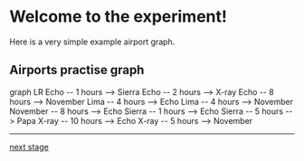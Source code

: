 # Welcome to the experiment!

Here is a very simple example airport graph.

## Airports practise graph

<div class="mermaid-access">
graph LR
  Echo -- 1 hours --> Sierra
  Echo -- 2 hours --> X-ray
  Echo -- 8 hours --> November
  Lima -- 4 hours --> Echo
  Lima -- 4 hours --> November
  November -- 8 hours --> Echo
  Sierra -- 1 hours --> Echo
  Sierra -- 5 hours --> Papa
  X-ray -- 10 hours --> Echo
  X-ray -- 5 hours --> November
</div>

---
[next stage](./task1prompt.html)

<!-- Required scripts for MermaidAccess -->
<script src="https://combinatronics.com/mermaid-js/mermaid/release/8.8.4/dist/mermaid.min.js"></script>
<script src="mermaid-access-elm.js"></script>
<script src="mermaid-access.js"></script>
<script>
    mermaidAccess.go(mermaidAccess.textMode, mermaidAccess.displayAccessibleOnly)
</script>
